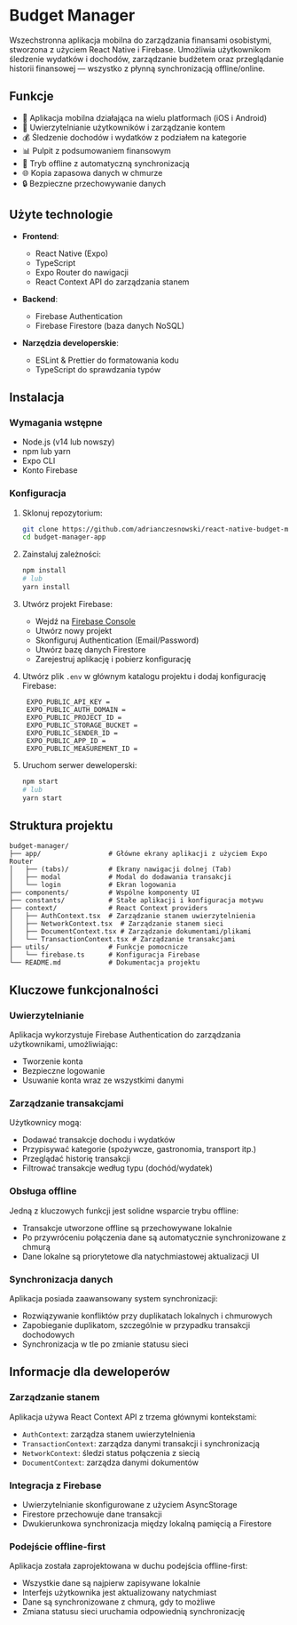 # Budget Manager

Wszechstronna aplikacja mobilna do zarządzania finansami osobistymi, stworzona z użyciem React Native i Firebase. Umożliwia użytkownikom śledzenie wydatków i dochodów, zarządzanie budżetem oraz przeglądanie historii finansowej — wszystko z płynną synchronizacją offline/online.

## Funkcje

* 📱 Aplikacja mobilna działająca na wielu platformach (iOS i Android)
* 👤 Uwierzytelnianie użytkowników i zarządzanie kontem
* 💰 Śledzenie dochodów i wydatków z podziałem na kategorie
* 📊 Pulpit z podsumowaniem finansowym
* 🔄 Tryb offline z automatyczną synchronizacją
* 🌐 Kopia zapasowa danych w chmurze
* 🔒 Bezpieczne przechowywanie danych

## Użyte technologie

* **Frontend**:

    * React Native (Expo)
    * TypeScript
    * Expo Router do nawigacji
    * React Context API do zarządzania stanem
* **Backend**:

    * Firebase Authentication
    * Firebase Firestore (baza danych NoSQL)
* **Narzędzia developerskie**:

    * ESLint & Prettier do formatowania kodu
    * TypeScript do sprawdzania typów

## Instalacja

### Wymagania wstępne

* Node.js (v14 lub nowszy)
* npm lub yarn
* Expo CLI
* Konto Firebase

### Konfiguracja

1. Sklonuj repozytorium:

   ```bash
   git clone https://github.com/adrianczesnowski/react-native-budget-manager-app.git
   cd budget-manager-app
   ```

2. Zainstaluj zależności:

   ```bash
   npm install
   # lub
   yarn install
   ```

3. Utwórz projekt Firebase:

    * Wejdź na [Firebase Console](https://console.firebase.google.com/)
    * Utwórz nowy projekt
    * Skonfiguruj Authentication (Email/Password)
    * Utwórz bazę danych Firestore
    * Zarejestruj aplikację i pobierz konfigurację

4. Utwórz plik `.env` w głównym katalogu projektu i dodaj konfigurację Firebase:

   ```
    EXPO_PUBLIC_API_KEY =
    EXPO_PUBLIC_AUTH_DOMAIN =
    EXPO_PUBLIC_PROJECT_ID =
    EXPO_PUBLIC_STORAGE_BUCKET =
    EXPO_PUBLIC_SENDER_ID =
    EXPO_PUBLIC_APP_ID =
    EXPO_PUBLIC_MEASUREMENT_ID =
   ```

5. Uruchom serwer deweloperski:

   ```bash
   npm start
   # lub
   yarn start
   ```

## Struktura projektu

```
budget-manager/
├── app/                 # Główne ekrany aplikacji z użyciem Expo Router
│   ├── (tabs)/          # Ekrany nawigacji dolnej (Tab)
│   ├── modal            # Modal do dodawania transakcji
│   └── login            # Ekran logowania
├── components/          # Wspólne komponenty UI
├── constants/           # Stałe aplikacji i konfiguracja motywu
├── context/             # React Context providers
│   ├── AuthContext.tsx  # Zarządzanie stanem uwierzytelnienia
│   ├── NetworkContext.tsx  # Zarządzanie stanem sieci
│   ├── DocumentContext.tsx # Zarządzanie dokumentami/plikami
│   └── TransactionContext.tsx # Zarządzanie transakcjami
├── utils/               # Funkcje pomocnicze
│   └── firebase.ts      # Konfiguracja Firebase
└── README.md            # Dokumentacja projektu
```

## Kluczowe funkcjonalności

### Uwierzytelnianie

Aplikacja wykorzystuje Firebase Authentication do zarządzania użytkownikami, umożliwiając:

* Tworzenie konta
* Bezpieczne logowanie
* Usuwanie konta wraz ze wszystkimi danymi

### Zarządzanie transakcjami

Użytkownicy mogą:

* Dodawać transakcje dochodu i wydatków
* Przypisywać kategorie (spożywcze, gastronomia, transport itp.)
* Przeglądać historię transakcji
* Filtrować transakcje według typu (dochód/wydatek)

### Obsługa offline

Jedną z kluczowych funkcji jest solidne wsparcie trybu offline:

* Transakcje utworzone offline są przechowywane lokalnie
* Po przywróceniu połączenia dane są automatycznie synchronizowane z chmurą
* Dane lokalne są priorytetowe dla natychmiastowej aktualizacji UI

### Synchronizacja danych

Aplikacja posiada zaawansowany system synchronizacji:

* Rozwiązywanie konfliktów przy duplikatach lokalnych i chmurowych
* Zapobieganie duplikatom, szczególnie w przypadku transakcji dochodowych
* Synchronizacja w tle po zmianie statusu sieci

## Informacje dla deweloperów

### Zarządzanie stanem

Aplikacja używa React Context API z trzema głównymi kontekstami:

* `AuthContext`: zarządza stanem uwierzytelnienia
* `TransactionContext`: zarządza danymi transakcji i synchronizacją
* `NetworkContext`: śledzi status połączenia z siecią
* `DocumentContext`: zarządza danymi dokumentów

### Integracja z Firebase

* Uwierzytelnianie skonfigurowane z użyciem AsyncStorage
* Firestore przechowuje dane transakcji
* Dwukierunkowa synchronizacja między lokalną pamięcią a Firestore

### Podejście offline-first

Aplikacja została zaprojektowana w duchu podejścia offline-first:

* Wszystkie dane są najpierw zapisywane lokalnie
* Interfejs użytkownika jest aktualizowany natychmiast
* Dane są synchronizowane z chmurą, gdy to możliwe
* Zmiana statusu sieci uruchamia odpowiednią synchronizację
